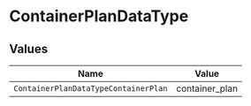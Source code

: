# ContainerPlanDataType


## Values

| Name                                 | Value                                |
| ------------------------------------ | ------------------------------------ |
| `ContainerPlanDataTypeContainerPlan` | container_plan                       |